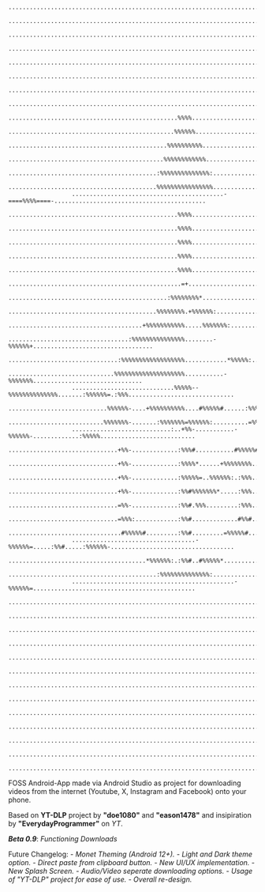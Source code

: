 

                      ....................................................................................................
                      ....................................................................................................
                      ....................................................................................................
                      ....................................................................................................
                      ....................................................................................................
                      ....................................................................................................
                      ....................................................................................................
                      ....................................................................................................
                      ................................................%%%%................................................
                      ...............................................%%%%%%...............................................
                      .............................................%%%%%%%%%%.............................................
                      ............................................%%%%%%%%%%%%............................................
                      ..........................................:%%%%%%%%%%%%%%:..........................................
                      ..........................................%%%%%%%%%%%%%%%%..........................................
                      ...........................................-====%%%%====-...........................................
                      ................................................%%%%................................................
                      ................................................%%%%................................................
                      ................................................%%%%................................................
                      ................................................%%%%................................................
                      ................................................%%%%................................................
                      .................................................=+.................................................
                      .............................................:%%%%%%%%*.............................................
                      ..........................................%%%%%%%%.+%%%%%%:.........................................
                      ......................................+%%%%%%%%%%%.....%%%%%%%:.....................................
                      ..................................:%%%%%%%%%%%%%%%........-%%%%%%+..................................
                      ...............................:%%%%%%%%%%%%%%%%%%............*%%%%%:...............................
                      ..............................%%%%%%%%%%%%%%%%%%%%...........-%%%%%%%...............................
                      .............................%%%%%--%%%%%%%%%%%%%%.......:%%%%%%=.:%%%..............................
                      ............................%%%%%%-....+%%%%%%%%%%....#%%%%%#......:%%%.............................
                      ...........................%%%%%%%-.......:%%%%%%%=%%%%%%:..........=%%%............................
                      ............................:..+%%-...........-%%%%%%-.............:%%%%%...........................
                      ...............................+%%-.............:%%%#...........#%%%%%#.............................
                      ...............................+%%-.............:%%%%*......+%%%%%%%%...............................
                      ...............................+%%-.............:%%%%%=..%%%%%%:.:%%%...............................
                      ...............................+%%-.............:%%#%%%%%%%*.....:%%%...............................
                      ...............................=%%-.............:%%#.%%%.........:%%%...............................
                      ...............................=%%%:............:%%#.............#%%#...............................
                      ................................#%%%%%#.........:%%#.........=%%%%%#................................
                      ...................................-%%%%%%=.....:%%#.....:%%%%%%-...................................
                      .......................................*%%%%%%:.:%%#..#%%%%%*.......................................
                      ..........................................:%%%%%%%%%%%%%%:..........................................
                      ..............................................-%%%%%%=..............................................
                      ...................................................................................................
                      ....................................................................................................
                      ....................................................................................................
                      ....................................................................................................
                      ....................................................................................................
                      ....................................................................................................
                      ....................................................................................................
                      ....................................................................................................
                      ....................................................................................................
                      ....................................................................................................
                      ....................................................................................................
                      ....................................................................................................
                      ....................................................................................................




                                 



FOSS Android-App made via Android Studio as project for downloading videos from the internet (Youtube, X, Instagram and Facebook) onto your phone.

Based on **YT-DLP** project by **"doe1080"** and **"eason1478"** and insipiration by **"EverydayProgrammer"** on _YT_.

_**Beta 0.9**_: _Functioning Downloads_

Future Changelog: 
           _- Monet Theming (Android 12+).
           - Light and Dark theme option.
           - Direct paste from clipboard button.
           - New UI/UX implementation.
           - New Splash Screen.
           - Audio/Video seperate downloading options.
           - Usage of "YT-DLP" project for ease of use.
           - Overall re-design._
